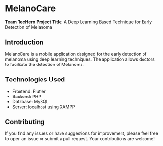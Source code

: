 # MelanoCare

**Team TecHero**
**Project Title**: A Deep Learning Based Technique for Early Detection of Melanoma

## Introduction 
MelanoCare is a mobile application designed for the early detection of melanoma using deep learning techniques. The application allows doctors to facilitate the detection of Melanoma.

## Technologies Used
+ Frontend: Flutter
+ Backend: PHP
+ Database: MySQL
+ Server: localhost using XAMPP

## Contributing
If you find any issues or have suggestions for improvement, please feel free to open an issue or submit a pull request. Your contributions are welcome!

